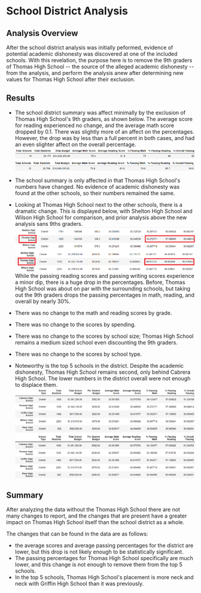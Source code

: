 # School District Analysis

## Analysis Overview
After the school district analysis was initially peformed, evidence of potential academic dishonesty was discovered at one of the included schools. With this revelation, the purpose here is to remove the 9th graders of Thomas High School -- the source of the alleged academic dishonesty -- from the analysis, and perform the analysis anew after determining new values for Thomas High School after their exclusion.

## Results
- The school district summary was affect minimally by the exclusion of Thomas High School's 9th graders, as shown below. The average score for reading experienced no change, and the average math score dropped by 0.1. There was slightly more of an affect on the percentages. However, the drop was by less than a full percent in both cases, and had an even slighter affect on the overall percentage.
![Resources/district_summary_Before_Now.png](Resources/district_summary_Before_Now.png)

- The school summary is only affected in that Thomas High School's numbers have changed. No evidence of academic dishonesty was found at the other schools, so their numbers remained the same.

- Looking at Thomas High School next to the other schools, there is a dramatic change. This is displayed below, with Shelton High School and Wilson High School for comparison, and prior analysis above the new analysis sans 9ths graders.
![Resources/THS_Relative_Before_After.png](Resources/THS_Relative_Before_After.png)
While the passing reading scores and passing writing scores experience a minor dip, there is a huge drop in the percentages. Before, Thomas High School was about on par with the surrounding schools, but taking out the 9th graders drops the passing percentages in math, reading, and overall by nearly 30%. 

- There was no change to the math and reading scores by grade.

- There was no change to the scores by spending.

- There was no change to the scores by school size; Thomas High School remains a medium sized school even discounting the 9th graders.

- There was no change to the scores by school type.

- Noteworthy is the top 5 schools in the district. Despite the academic dishonesty, Thomas High School remains second, only behind Cabrera High School. The lower numbers in the district overall were not enough to displace them.
![Resources/Top5_Before_After.png](Resources/Top5_Before_After.png)

## Summary
After analyzing the data without the Thomas High School there are not many changes to report, and the changes that are present have a greater impact on Thomas High School itself than the school district as a whole.

The changes that can be found in the data are as follows: 
- the average scores and average passing percentages for the district are lower, but this drop is not likely enough to be statistically significant.
- The passing percentages for Thomas High School specifically are much lower, and this change is not enough to remove them from the top 5 schools.
- In the top 5 schools, Thomas High School's placement is more neck and neck with Griffin High School than it was previously.

